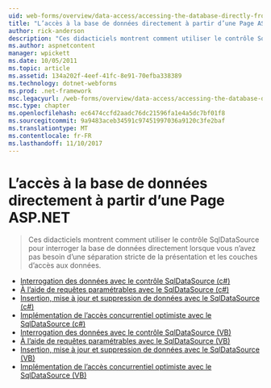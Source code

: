 ```yaml
---
uid: web-forms/overview/data-access/accessing-the-database-directly-from-an-aspnet-page/index
title: "L’accès à la base de données directement à partir d’une Page ASP.NET | Documents Microsoft"
author: rick-anderson
description: "Ces didacticiels montrent comment utiliser le contrôle SqlDataSource pour interroger la base de données directement lorsque vous n’avez pas besoin d’une séparation stricte de la présentation et les données en cours..."
ms.author: aspnetcontent
manager: wpickett
ms.date: 10/05/2011
ms.topic: article
ms.assetid: 134a202f-4eef-41fc-8e91-70efba338389
ms.technology: dotnet-webforms
ms.prod: .net-framework
msc.legacyurl: /web-forms/overview/data-access/accessing-the-database-directly-from-an-aspnet-page
msc.type: chapter
ms.openlocfilehash: ec6474ccfd2aadc76dc21596fa1e4a5dc7bf01f8
ms.sourcegitcommit: 9a9483aceb34591c97451997036a9120c3fe2baf
ms.translationtype: MT
ms.contentlocale: fr-FR
ms.lasthandoff: 11/10/2017
---
```

<a name="accessing-the-database-directly-from-an-aspnet-page"></a>L’accès à la base de données directement à partir d’une Page ASP.NET
====================
> Ces didacticiels montrent comment utiliser le contrôle SqlDataSource pour interroger la base de données directement lorsque vous n’avez pas besoin d’une séparation stricte de la présentation et les couches d’accès aux données.


- [Interrogation des données avec le contrôle SqlDataSource (c#)](querying-data-with-the-sqldatasource-control-cs.md)
- [À l’aide de requêtes paramétrables avec le SqlDataSource (c#)](using-parameterized-queries-with-the-sqldatasource-cs.md)
- [Insertion, mise à jour et suppression de données avec le SqlDataSource (c#)](inserting-updating-and-deleting-data-with-the-sqldatasource-cs.md)
- [Implémentation de l’accès concurrentiel optimiste avec le SqlDataSource (c#)](implementing-optimistic-concurrency-with-the-sqldatasource-cs.md)
- [Interrogation des données avec le contrôle SqlDataSource (VB)](querying-data-with-the-sqldatasource-control-vb.md)
- [À l’aide de requêtes paramétrables avec le SqlDataSource (VB)](using-parameterized-queries-with-the-sqldatasource-vb.md)
- [Insertion, mise à jour et suppression de données avec le SqlDataSource (VB)](inserting-updating-and-deleting-data-with-the-sqldatasource-vb.md)
- [Implémentation de l’accès concurrentiel optimiste avec le SqlDataSource (VB)](implementing-optimistic-concurrency-with-the-sqldatasource-vb.md)
